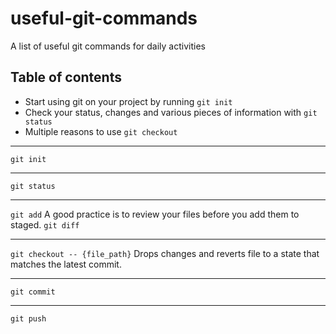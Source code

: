 # useful-git-commands
A list of useful git commands for daily activities

## Table of contents
- Start using git on your project by running `git init`
- Check your status, changes and various pieces of information with `git status`
- Multiple reasons to use `git checkout`
---


`git init`

---

`git status`

---

`git add`
A good practice is to review your files before you add them to staged.
`git diff`

---
`git checkout -- {file_path}`
Drops changes and reverts file to a state that matches the latest commit.

---

`git commit`

---

`git push`
